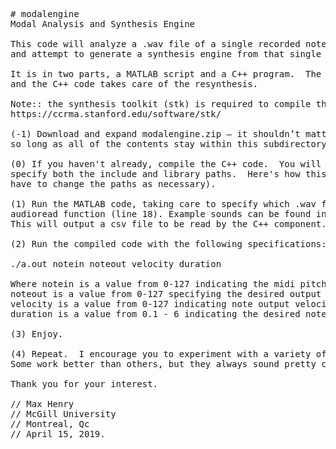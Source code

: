 <pre># modalengine
Modal Analysis and Synthesis Engine

This code will analyze a .wav file of a single recorded note for its modal resonant structure,
and attempt to generate a synthesis engine from that single note.

It is in two parts, a MATLAB script and a C++ program.  The MATLAB script does the analysis, 
and the C++ code takes care of the resynthesis.  

Note:: the synthesis toolkit (stk) is required to compile the C++ code.
https://ccrma.stanford.edu/software/stk/

(-1) Download and expand modalengine.zip — it shouldn’t matter where this is on your computer, 
so long as all of the contents stay within this subdirectory.

(0) If you haven't already, compile the C++ code.  You will need STK, and you will need to 
specify both the include and library paths.  Here's how this looks on my machine (you will 
have to change the paths as necessary).

(1) Run the MATLAB code, taking care to specify which .wav file you want analyzed in the 
audioread function (line 18). Example sounds can be found in the "examples" directory. 
This will output a csv file to be read by the C++ component.

(2) Run the compiled code with the following specifications:

./a.out notein noteout velocity duration

Where notein is a value from 0-127 indicating the midi pitch of the analyzed sample,
noteout is a value from 0-127 specifying the desired output pitch (also in midi),
velocity is a value from 0-127 indicating note output velocity (higher = louder and more overtones), and
duration is a value from 0.1 - 6 indicating the desired note duration time in seconds.

(3) Enjoy.

(4) Repeat.  I encourage you to experiment with a variety of input sounds.  
Some work better than others, but they always sound pretty cool.

Thank you for your interest.

// Max Henry
// McGill University
// Montreal, Qc
// April 15, 2019.
</pre>
